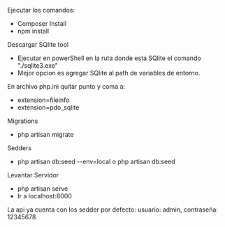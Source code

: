 Ejecutar los comandos:
* Composer Install
* npm install

Descargar SQlite tool 
* Ejecutar en powerShell en la ruta donde esta SQlite el comando "./sqlite3.exe"
* Mejor opcion es agregar SQlite al path de variables de entorno. 

En archivo php.ini quitar punto y coma a:
* extension=fileinfo
* extension=pdo_sqlite

Migrations
* php artisan migrate

Sedders
* php artisan db:seed --env=local  o php artisan db:seed

Levantar Servidor
* php artisan serve
* Ir a localhost:8000

La api ya cuenta con los sedder por defecto:
usuario: admin, contraseña: 12345678
